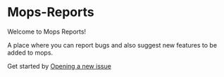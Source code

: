 # Mops-Reports

Welcome to Mops Reports!

A place where you can report bugs and also suggest new features to be added to mops.


Get started by [Opening a new issue](https://github.com/OnlyTunesRadio/Mops-Reports/issues/new/choose)
